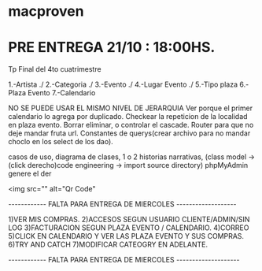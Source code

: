 # macproven
# PRE ENTREGA 21/10 : 18:00HS.
Tp Final del 4to cuatrimestre

1.-Artista ./
2.-Categoria ./
3.-Evento ./
4.-Lugar Evento ./
5.-Tipo plaza
6.-Plaza Evento
7.-Calendario

NO SE PUEDE USAR EL MISMO NIVEL DE JERARQUIA
Ver porque el primer calendario lo agrega por duplicado.
Checkear la repeticion de la localidad en plaza evento.
Borrar eliminar, o controlar el cascade.
Router para que no deje mandar fruta url.
Constantes de querys(crear archivo para no mandar choclo en los select de los dao).

casos de uso, diagrama de clases, 1 o 2 historias narrativas, (class model -> (click derecho)code engineering -> import source directory)
phpMyAdmin genere el der


<?php
    include("lib/qrcode/qrlib.php");  // include, hay q pegarle a la carpeta...
    $tempDir ="lib/tmp/"; // variable con una carpeta temporal donde aloja los qrs creados

    $filename=  rand(01,99).".png"; 
$qrContent= "MACCHI SE LA RE COME";
QRcode::png($qrContent, $tempDir.$filename, QR_ECLEVEL_L, 9);  //esta linea crea y almacena el qr
?>
<img src="<?php echo FRONT_ROOT.$tempDir.$filename?>" alt="Qr Code" 



------------ FALTA PARA ENTREGA DE MIERCOLES -------------------

1)VER MIS COMPRAS.
2)ACCESOS SEGUN USUARIO CLIENTE/ADMIN/SIN LOG
3)FACTURACION SEGUN PLAZA EVENTO / CALENDARIO.
4)CORREO
5)CLICK EN CALENDARIO Y VER LAS PLAZA EVENTO Y SUS COMPRAS.
6)TRY AND CATCH
7)MODIFICAR CATEOGRY EN ADELANTE.

------------ FALTA PARA ENTREGA DE MIERCOLES --------------------



